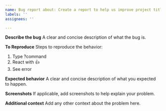 ```yaml
---
name: Bug report about: Create a report to help us improve project title: ''
labels: ''
assignees: ''

---
```



**Describe the bug**
A clear and concise description of what the bug is.

**To Reproduce**
Steps to reproduce the behavior:

1. Type ?command
2. React with :thumbsup:
3. See error

**Expected behavior**
A clear and concise description of what you expected to happen.

**Screenshots**
If applicable, add screenshots to help explain your problem.

**Additional context**
Add any other context about the problem here.
